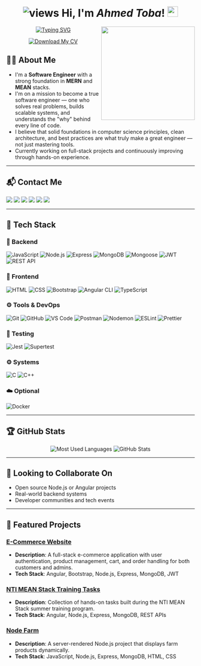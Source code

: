 <h1 align="center">
   <img src="https://komarev.com/ghpvc/?username=ahmedtoba74&show_icons=true&locale=en&layout=compact&theme=radical&style=for-the-badge&color=blue" alt="views" />
   Hi, I'm <em>Ahmed Toba</em>! 
   <img width="28" src="https://media.giphy.com/media/hvRJCLFzcasrR4ia7z/giphy.gif">
</h1>

<img width="250" align="right" src="https://media.tenor.com/uYP_Nkq8VPsAAAAd/coding-hello-world.gif">

<!-- Typing SVG by DenverCoder1 -->
<p align="center">
  <a href="https://git.io/typing-svg"><img src="https://readme-typing-svg.herokuapp.com?font=Fira+Code&duration=4000&pause=500&width=435&lines=MERN+%2F+MEAN+Stack+Software+Engineer;Solid+Foundations+%7C+Real+Problem+Solver" alt="Typing SVG" /></a>
</p> 

<p align="center">
  <a href="./assets/Ahmed-Toba-Backend-CV.pdf" target="_blank">
    <img src="https://img.shields.io/badge/Download%20My%20CV-blue?style=for-the-badge&logo=github" alt="Download My CV" />
  </a>
</p>

## 👨‍💻 About Me

- I'm a **Software Engineer** with a strong foundation in **MERN** and **MEAN** stacks.
- I'm on a mission to become a true software engineer — one who solves real problems, builds scalable systems, and understands the "why" behind every line of code.
- I believe that solid foundations in computer science principles, clean architecture, and best practices are what truly make a great engineer — not just mastering tools.
- Currently working on full-stack projects and continuously improving through hands-on experience.

---

## 📬 Contact Me

<a href="mailto:ahmdtwbt22@gmail.com"><img src="https://img.shields.io/badge/Gmail-D14836?style=for-the-badge&logo=gmail&logoColor=white"/></a>
<a href="https://www.linkedin.com/in/ahmed-toba-135287239" target="_blank"><img src="https://img.shields.io/badge/-Linkedin-0077B5?style=for-the-badge&logo=Linkedin&logoColor=white"/></a>
<a href="https://t.me/abutoba74" target="_blank"><img src="https://img.shields.io/badge/-Telegram-0077B5?style=for-the-badge&logo=Telegram&logoColor=white"/></a>
<a href="https://x.com/Abutoba74" target="_blank"><img src="https://img.shields.io/badge/-Twitter-1DA1F2?style=for-the-badge&logo=twitter&logoColor=white"/></a>
<a href="https://www.facebook.com/profile.php?id=100027132073105" target="_blank"><img src="https://img.shields.io/badge/Facebook-1877F2?style=for-the-badge&logo=facebook&logoColor=white"/></a>
<a href="https://www.hackerrank.com/profile/ahmdtwbt22" target="_blank"><img src="https://img.shields.io/badge/-Hackerrank-2EC866?style=for-the-badge&logo=HackerRank&logoColor=white"/></a>

---

## 🧰 Tech Stack

### 🧱 Backend
![JavaScript](https://img.shields.io/badge/JavaScript-FFDD00?style=for-the-badge&logo=javascript&logoColor=white)
![Node.js](https://img.shields.io/badge/Node.js-339933?style=for-the-badge&logo=node.js&logoColor=white)
![Express](https://img.shields.io/badge/Express-000000?style=for-the-badge&logo=express&logoColor=white)
![MongoDB](https://img.shields.io/badge/MongoDB-47A248?style=for-the-badge&logo=mongodb&logoColor=white)
![Mongoose](https://img.shields.io/badge/Mongoose-880000?style=for-the-badge&logoColor=white)
![JWT](https://img.shields.io/badge/JWT-000000?style=for-the-badge&logo=jsonwebtokens&logoColor=white)
![REST API](https://img.shields.io/badge/REST_API-FF6F00?style=for-the-badge&logoColor=white)

### 🎨 Frontend
![HTML](https://img.shields.io/badge/HTML-E34F26?style=for-the-badge&logo=html5&logoColor=white)
![CSS](https://img.shields.io/badge/CSS-1572B6?style=for-the-badge&logo=css3&logoColor=white)
![Bootstrap](https://img.shields.io/badge/Bootstrap-7952B3?style=for-the-badge&logo=bootstrap&logoColor=white)
![Angular CLI](https://img.shields.io/badge/Angular_CLI-DD0031?style=for-the-badge&logo=angular&logoColor=white)
![TypeScript](https://img.shields.io/badge/TypeScript-3178C6?style=for-the-badge&logo=typescript&logoColor=white)

### ⚙️ Tools & DevOps
![Git](https://img.shields.io/badge/GIT-E44C30?style=for-the-badge&logo=git&logoColor=white)
![GitHub](https://img.shields.io/badge/GitHub-100000?style=for-the-badge&logo=github&logoColor=white)
![VS Code](https://img.shields.io/badge/VSCode-0078D4?style=for-the-badge&logo=visual%20studio%20code&logoColor=white)
![Postman](https://img.shields.io/badge/Postman-FF6C37?style=for-the-badge&logo=postman&logoColor=white)
![Nodemon](https://img.shields.io/badge/Nodemon-76D04B?style=for-the-badge&logo=nodemon&logoColor=white)
![ESLint](https://img.shields.io/badge/ESLint-4B32C3?style=for-the-badge&logo=eslint&logoColor=white)
![Prettier](https://img.shields.io/badge/Prettier-F7B93E?style=for-the-badge&logo=prettier&logoColor=black)

### 🧪 Testing
![Jest](https://img.shields.io/badge/Jest-C21325?style=for-the-badge&logo=jest&logoColor=white)
![Supertest](https://img.shields.io/badge/Supertest-333?style=for-the-badge&logoColor=white)

### ⚙️ Systems
![C](https://img.shields.io/badge/C-00599C?style=for-the-badge&logo=c&logoColor=white)
![C++](https://img.shields.io/badge/C%2B%2B-00599C?style=for-the-badge&logo=c%2B%2B&logoColor=white)

### ☁️ Optional
![Docker](https://img.shields.io/badge/Docker-2496ED?style=for-the-badge&logo=docker&logoColor=white)

---

## 🏆 GitHub Stats

<div align="center">
  <img src="https://github-readme-stats.vercel.app/api/top-langs?username=ahmedtoba74&show_icons=true&locale=en&layout=compact&theme=radical" alt="Most Used Languages" />
  <img src="https://github-readme-stats.vercel.app/api?username=ahmedtoba74&show_icons=true&theme=radical" alt="GitHub Stats" />
</div>

---

## 🌟 Looking to Collaborate On
- Open source Node.js or Angular projects
- Real-world backend systems
- Developer communities and tech events

---

## 🚀 Featured Projects

### **[E-Commerce Website](https://github.com/ahmedtoba74/E-Commerce-App)**  
- **Description**: A full-stack e-commerce application with user authentication, product management, cart, and order handling for both customers and admins.  
- **Tech Stack**: Angular, Bootstrap, Node.js, Express, MongoDB, JWT

### **[NTI MEAN Stack Training Tasks](https://github.com/ahmedtoba74/NTI_MEANSTACK_TASKS)**
- **Description**: Collection of hands-on tasks built during the NTI MEAN Stack summer training program.
- **Tech Stack**: Angular, Node.js, Express, MongoDB, REST APIs

### **[Node Farm](https://github.com/ahmedtoba74/Node-Farm)**
- **Description**: A server-rendered Node.js project that displays farm products dynamically.
- **Tech Stack**: JavaScript, Node.js, Express, MongoDB, HTML, CSS
